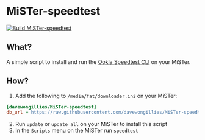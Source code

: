 # MiSTer-speedtest

[![Build MiSTer-speedtest](https://github.com/davewongillies/MiSTer-speedtest/actions/workflows/build_qrencode.yml/badge.svg)](https://github.com/davewongillies/MiSTer-speedtest/actions/workflows/build_qrencode.yml)

## What?

A simple script to install and run the [Ookla Speedtest CLI](https://www.speedtest.net/apps/cli)
on your MiSTer.

## How?

1. Add the following to `/media/fat/downloader.ini` on your MiSTer:

```ini
[davewongillies/MiSTer-speedtest]
db_url = https://raw.githubusercontent.com/davewongillies/MiSTer-speedtest/db/db.json.zip
```

2. Run `update` or `update_all` on your MiSTer to install this script
3. In the `Scripts` menu on the MiSTer run `speedtest`
